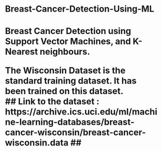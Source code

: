 <h1> Breast-Cancer-Detection-Using-ML <h1>
  
<p>
Breast Cancer Detection using Support Vector Machines, and K-Nearest neighbours. <br>
<p>
 
<p>
The Wisconsin Dataset is the standard training dataset. It has been trained on this dataset. <br>
## Link to the dataset : https://archive.ics.uci.edu/ml/machine-learning-databases/breast-cancer-wisconsin/breast-cancer-wisconsin.data ##
<p> 
